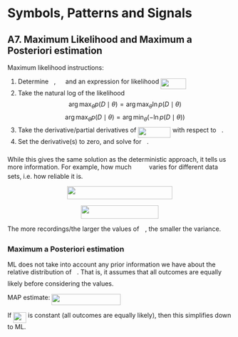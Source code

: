 # Symbols, Patterns and Signals

## A7. Maximum Likelihood and Maximum a Posteriori estimation

Maximum likelihood instructions:

1. Determine <img src="tex/27e556cf3caa0673ac49a8f0de3c73ca.svg?invert_in_darkmode&sanitize=true" align=middle width=8.173588500000005pt height=22.831379999999992pt/>, <img src="tex/78ec2b7008296ce0561cf83393cb746d.svg?invert_in_darkmode&sanitize=true" align=middle width=14.06623184999999pt height=22.465723500000017pt/> and an expression for likelihood <img src="tex/be133e90bb7dc225c29fd23c55145668.svg?invert_in_darkmode&sanitize=true" align=middle width=56.9943pt height=24.65759999999998pt/>
2. Take the natural log of the likelihood
   $$\arg\max_\theta p(D\mid\theta) = \arg\max_\theta\ln p(D\mid\theta)$$
   $$\arg\max_\theta p(D\mid\theta) = \arg\min_\theta\left(-\ln p(D\mid\theta)\right)$$
3. Take the derivative/partial derivatives of <img src="tex/4d2f698956e0aff9eb0ae7e3ca14e83d.svg?invert_in_darkmode&sanitize=true" align=middle width=73.43259pt height=24.65759999999998pt/> with respect to <img src="tex/27e556cf3caa0673ac49a8f0de3c73ca.svg?invert_in_darkmode&sanitize=true" align=middle width=8.173588500000005pt height=22.831379999999992pt/>.
4. Set the derivative(s) to zero, and solve for <img src="tex/27e556cf3caa0673ac49a8f0de3c73ca.svg?invert_in_darkmode&sanitize=true" align=middle width=8.173588500000005pt height=22.831379999999992pt/>.

While this gives the same solution as the deterministic approach, it tells us more information. For example, how much <img src="tex/b7ead6365bcea1f706f456ed3aea9b0d.svg?invert_in_darkmode&sanitize=true" align=middle width=31.477050000000002pt height=14.155350000000013pt/> varies for different data sets, i.e. how reliable it is.

<p align="center"><img src="tex/d83852ae8613bccff1841403793f11c6.svg?invert_in_darkmode&sanitize=true" align=middle width=235.7421pt height=29.589285pt/></p>

<p align="center"><img src="tex/df4505f463f76e1faf4308308c960456.svg?invert_in_darkmode&sanitize=true" align=middle width=174.64095pt height=29.589285pt/></p>

The more recordings/the larger the values of <img src="tex/332cc365a4987aacce0ead01b8bdcc0b.svg?invert_in_darkmode&sanitize=true" align=middle width=9.39498779999999pt height=14.15524440000002pt/>, the smaller the variance.

### Maximum a Posteriori estimation

ML does not take into account any prior information we have about the relative distribution of <img src="tex/27e556cf3caa0673ac49a8f0de3c73ca.svg?invert_in_darkmode&sanitize=true" align=middle width=8.173588500000005pt height=22.831379999999992pt/>. That is, it assumes that all outcomes are equally likely before considering the values.

MAP estimate: <img src="tex/6f0dc4d1756b5aadcf27eb6005abd3c5.svg?invert_in_darkmode&sanitize=true" align=middle width=154.796895pt height=24.65759999999998pt/>

If <img src="tex/0d3b1c8bc45ee48700a21f044adb8cba.svg?invert_in_darkmode&sanitize=true" align=middle width=29.229585000000004pt height=24.65759999999998pt/> is constant (all outcomes are equally likely), then this simplifies down to ML.

